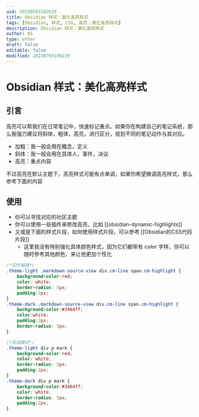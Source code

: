 ```yaml
---
uid: 20230703182628
title: Obsidian 样式：美化高亮样式
tags: [Obsidian, 样式, CSS, 高亮：美化高亮样式]
description: Obsidian 样式：美化高亮样式
author: OS
type: other
draft: false
editable: false
modified: 20230703190229
---
```


# Obsidian 样式：美化高亮样式

## 引言

高亮可以帮我们在日常笔记中，快速标记重点。如果你在构建自己的笔记系统，那么我强力建议将斜体，粗体，高亮，进行区分，规划不同的笔记动作与其对应。

- 加粗：我一般会用在概念，定义
- 斜体：我一般会用在具体人，事件，决议
- 高亮：重点内容

不过高亮在默认主题下，高亮样式可能有点单调，如果你希望微调高亮样式，那么参考下面的内容

## 使用

- 你可以寻找对应的社区主题
- 你可以使用一些插件来修改高亮，比如 [[obsidian-dynamic-highlights]]
- 又或是下面的样式片段，如何使用样式片段，可以参考 [[Obsidian的CSS代码片段]]
	- 这里我没有特别强化具体颜色样式，因为它们都带有 color 字样，你可以随时参考其他颜色，来让他更加个性化

```css
/*实时编辑*/
.theme-light .markdown-source-view div.cm-line span.cm-highlight {
	background-color:red;
    color: white;
	border-radius: 5px;
	padding:2px;
}
.theme-dark .markdown-source-view div.cm-line span.cm-highlight {
	background-color:#3464ff;
    color:white;
	padding:2px;
	border-radius: 5px;
}

/*阅读模式*/
.theme-light div p mark {
	background-color:red;
    color: white;
	border-radius: 5px;
	padding:2px;
}
.theme-dark div p mark {
	background-color:#3464ff;
    color: white;
	border-radius: 5px;
	padding:2px;
}
```